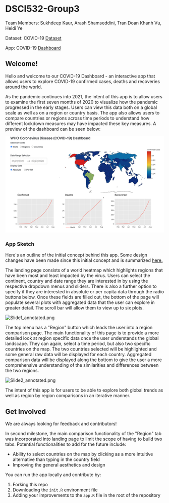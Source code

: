# DSCI532-Group3

Team Members: Sukhdeep Kaur, Arash Shamseddini, Tran Doan Khanh Vu, Heidi Ye

Dataset: COVID-19 [Dataset](https://www.kaggle.com/imdevskp/corona-virus-report?select=covid_19_clean_complete.csv)

App: COVID-19 [Dashboard](https://covid-19-mds-532-group3-r.herokuapp.com/)

## Welcome!
Hello and welcome to our COVID-19 Dashboard - an interactive app that allows users to explore COVID-19 confirmed cases, deaths and recoveries around the world. 

As the pandemic continues into 2021, the intent of this app is to allow users to examine the first seven months of 2020 to visualize how the pandemic progressed in the early stages. Users can view this data both on a global scale as well as on a region or country basis. The app also allows users to compare countries or regions across time periods to understand how different lockdown measures may have impacted these key measures. A preview of the dashboard can be seen below:

![appR.png](images/appR.png)

### App Sketch

Here's an outline of the initial concept behind this app. Some design changes have been made since this initial concept and is summarized [here.](doc/reflection.md)   

The landing page consists of a world heatmap which highlights regions that have been most and least impacted by the virus. Users can select the continent, country and date range they are interested in by using the respective dropdown menus and sliders. There is also a further option to specify if they are interested in absolute or per capita data through the radio buttons below. Once these fields are filled out, the bottom of the page will populate several plots with aggregated data that the user can explore in greater detail. The scroll bar will allow them to view up to six plots. 

![Slide1_annotated.png](images/Slide1_annotated.png)

The top menu has a "Region" button which leads the user into a region comparison page. The main functionality of this page is to provide a more detailed look at region specific data once the user understands the global landscape. They can again, select a time period, but also two specific countries on the map. The two countries selected will be highlighted and some general raw data will be displayed for each country. Aggregated comparison data will be displayed along the bottom to give the user a more comprehensive understanding of the similarities and differences between the two regions. 

![Slide2_annotated.png](images/Slide2_annotated.png)

The intent of this app is for users to be able to explore both global trends as well as region by region comparisons in an iterative manner.    

## Get Involved

We are always looking for feedback and contributors! 

In second milestone, the main comparison functionality of the "Region" tab was incorporated into landing page to limit the scope of having to build two tabs. Potential functionalities to add for the future include:

- Ability to select countries on the map by clicking as a more intuitive alternative than typing in the country field
- Improving the general aesthetics and design 

You can run the app locally and contribute by:
1. Forking this repo
2. Downloading the `init.R` environment file
3. Adding your improvements to the `app.R` file in the root of the repository

